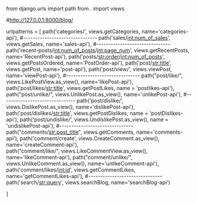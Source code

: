 from django.urls import path
from . import views

#http://127.0.0.1:8000/blog/

urlpatterns = [
path('categories/', views.getCategories, name='categories-api'),
#-------------------------------
path('sales/<int:num_of_sales>', views.getSales, name='sales-api'),
#-------------------------------
path('recent-posts/<int:num_of_posts>/<int:page_num>', views.getRecentPosts, name='RecentPost-api'),
path('posts/<str:order>/<int:num_of_posts>', views.getPostsOrdered, name='PostOrder-api'),
path('post/<str:title>', views.getPost, name='post-api'),
path('post/view/', views.viewPost, name='viewPost-api'),
#-------------------------------
path("post/like/", views.LikePostView.as_view(), name='likePost-api'),
path('post/likes/<str:title>', views.getPostLikes, name = 'postlikes-api'),
path("post/unlike/", views.UnlikePost.as_view(), name='unlikePost-api'),
#-------------------------------
path('post/dislike/', views.DislikePost.as_view(), name='dislikePost-api'),
path('post/dislikes/<str:title>', views.getPostDislikes, name = 'postDislikes-api'),
path('post/undislike/', views.UndislikePost.as_view(), name = 'undislikePost-api'),
#-------------------------------
path("comments/<str:post_title>", views.getComments, name='comments-api'),
path('comment/create', views.CreateComment.as_view(), name='createComment-api'),  
 path("comment/like/", views.LikeCommentView.as_view(), name='likeComment-api'),
path("comment/unlike/", views.UnlikeComment.as_view(), name='unlikeComment-api'),
path('comment/likes/<int:id>', views.getCommentLikes, name='getCommentLikes-api'),
#-------------------------------
path('search/<str:query>', views.searchBlog, name='searchBlog-api')

]
